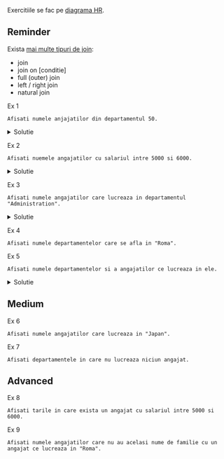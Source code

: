 Exercitiile se fac pe [diagrama HR](https://github.com/PVDoriginal/TutoriatBD2025/blob/Sapt-1/Diagrama%20HR/diagrama_HR.pdf).

## Reminder

Exista [mai multe tipuri de join](https://www.oracletutorial.com/oracle-basics/oracle-joins/): 
- join 
- join on [conditie]
- full (outer) join 
- left / right join
- natural join

Ex 1
```
Afisati numele anjajatilor din departamentul 50. 
```
<details>
  <summary> Solutie </summary>
  
  ```SQL
  SELECT first_name, last_name, DEPARTMENT_ID
  FROM EMPLOYEES
  WHERE DEPARTMENT_ID = 50;
  ```

</details>


Ex 2
```
Afisati nuemele angajatilor cu salariul intre 5000 si 6000.
```
<details>
  <summary> Solutie </summary>
  
  ```SQL
  SELECT first_name, last_name, SALARY
  FROM EMPLOYEES
  WHERE 5000 <= SALARY AND SALARY <= 6000;
  ```

</details>


Ex 3
```
Afisati numele angajatilor care lucreaza in departamentul "Administration".
```
<details>
  <summary> Solutie </summary>
  
  ```SQL
  SELECT first_name, last_name, DEPARTMENT_NAME, EMPLOYEES.DEPARTMENT_ID
  FROM EMPLOYEES JOIN DEPARTMENTS ON (EMPLOYEES.DEPARTMENT_ID = DEPARTMENTS.DEPARTMENT_ID)
  WHERE LOWER(DEPARTMENT_NAME) = 'administration';
  ```

</details>


Ex 4
```
Afisati numele departamentelor care se afla in "Roma".
```

Ex 5
```
Afisati numele departamentelor si a angajatilor ce lucreaza in ele. 
```
<details>
  <summary> Solutie </summary>
  
  ```SQL
  SELECT FIRST_NAME, DEPARTMENT_NAME
  FROM EMPLOYEES FULL JOIN DEPARTMENTS ON (EMPLOYEES.DEPARTMENT_ID = DEPARTMENTS.DEPARTMENT_ID);
  ```

</details>

## Medium 

Ex 6
```
Afisati numele angajatilor care lucreaza in "Japan". 
```

Ex 7
```
Afisati departamentele in care nu lucreaza niciun angajat. 
```

## Advanced

Ex 8 
```
Afisati tarile in care exista un angajat cu salariul intre 5000 si 6000.
```

Ex 9 
```
Afisati numele angajatilor care nu au acelasi nume de familie cu un angajat ce lucreaza in "Roma".
```

